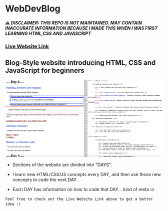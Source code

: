 # WebDevBlog

##### ⚠️ DISCLAIMER: THIS REPO IS NOT MAINTAINED. MAY CONTAIN INACCURATE INFORMATION BECAUSE I MADE THIS WHEN I WAS FIRST LEARNING HTML,CSS AND JAVASCRIPT

### [Live Website Link](https://zaeyyd.github.io/WebDevBlog)

## Blog-Style website introducing HTML, CSS and JavaScript for beginners

<img src="webDevBlogSC.png"/>

* Sections of the website are divided into "DAYS". 

* I learn new HTML/CSS/JS concepts every DAY, and then use those new concepts to code the next DAY. 

* Each DAY has information on how to code that DAY... kind of meta :o 

```
Feel free to check out the Live Website Link above to get a better idea :)
```



